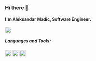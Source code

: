 ### Hi there 👋

#### I'm Aleksandar Madic, Software Engineer.

<a href="https://www.linkedin.com/in/alemadic/">
  <img align="left" alt="Aleksandar's linkedin" height="20" src="https://img.shields.io/badge/LinkedIn-0077B5?style=for-the-badge&logo=linkedin&logoColor=white" />
</a>

<br />

##### Languages and Tools: 

<code><img height="20" src="https://img.shields.io/badge/C%23-239120?style=for-the-badge&logo=c-sharp&logoColor=white"></code>
<code><img height="20" src="https://img.shields.io/badge/Microsoft%20SQL%20Sever-CC2927?style=for-the-badge&logo=microsoft%20sql%20server&logoColor=white"></code>
<code><img height="20" src="https://img.shields.io/badge/Vue.js-35495E?style=for-the-badge&logo=vuedotjs&logoColor=4FC08D"></code>

<!-- - ⚙️ I use daily: `.cs`, `.vue`, `sql` -->
 
<!-- **madic00/madic00** is a ✨ _special_ ✨ repository because its `README.md` (this file) appears on your GitHub profile.

Here are some ideas to get you started:

- 🔭 I’m currently working on ...
- 🌱 I’m currently learning ...
- 👯 I’m looking to collaborate on ...
- 🤔 I’m looking for help with ...
- 💬 Ask me about ...
- 📫 How to reach me: ...
- 😄 Pronouns: ...
- ⚡ Fun fact: ...
-->

